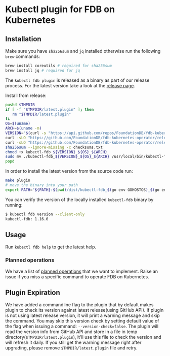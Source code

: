# Kubectl plugin for FDB on Kubernetes

## Installation

Make sure you have `sha256sum` and `jq` installed otherwise run the following `brew` commands:

```bash
brew install coreutils # required for sha256sum
brew install jq # required for jq
```

The `kubectl fdb plugin` is released as a binary as part of our release process.
For the latest version take a look at the [release page](https://github.com/FoundationDB/fdb-kubernetes-operator/releases).

Install from release:

```bash
pushd $TMPDIR
if [ -f "$TMPDIR/latest.plugin" ]; then
   rm "$TMPDIR/latest.plugin"
fi
OS=$(uname)
ARCH=$(uname -m)
VERSION="$(curl -s "https://api.github.com/repos/FoundationDB/fdb-kubernetes-operator/releases/latest" | jq -r '.tag_name')"
curl -sLO "https://github.com/FoundationDB/fdb-kubernetes-operator/releases/download/${VERSION}/checksums.txt"
curl -sLO "https://github.com/FoundationDB/fdb-kubernetes-operator/releases/download/${VERSION}/kubectl-fdb_${VERSION}_${OS}_${ARCH}"
sha256sum --ignore-missing -c checksums.txt
chmod +x kubectl-fdb_${VERSION}_${OS}_${ARCH}
sudo mv ./kubectl-fdb_${VERSION}_${OS}_${ARCH} /usr/local/bin/kubectl-fdb
popd
```

In order to install the latest version from the source code run:

```bash
make plugin
# move the binary into your path
export PATH="${PATH}:$(pwd)/dist/kubectl-fdb_$(go env GOHOSTOS)_$(go env GOARCH)"
```

You can verify the version of the locally installed `kubectl-fdb` binary by running:

```bash
$ kubectl fdb version --client-only
kubectl-fdb: 1.16.0
```

## Usage

Run `kubectl fdb help` to get the latest help.

### Planned operations

We have a list of [planned operations](https://github.com/FoundationDB/fdb-kubernetes-operator/issues?q=is%3Aissue+is%3Aopen+label%3Aplugin)
that we want to implement.
Raise an issue if you miss a specific command to operate FDB on Kubernetes.

## Plugin Expiration
We have added a commandline flag to the plugin that by default makes plugin to check its version against latest release(using GitHub API). If plugin is not using latest release version, it will print a warning message and skip the command. You may skip this version check by setting default value of the flag when issuing a command: `--version-check=false`. The plugin will read the version info from GitHub API and store in a file in temp directory(`$TMPDIR/latest.plugin`), it'll use this file to check the version and will refresh it daily. If you still get the warning message right after upgrading, please remove `$TMPDIR/latest.plugin` file and retry.    
